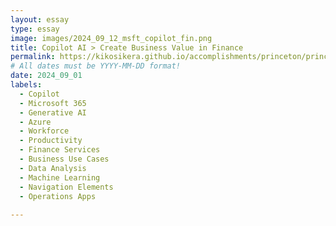 ```yaml
---
layout: essay
type: essay
image: images/2024_09_12_msft_copilot_fin.png
title: Copilot AI > Create Business Value in Finance
permalink: https://kikosikera.github.io/accomplishments/princeton/princeton_ATM/
# All dates must be YYYY-MM-DD format!
date: 2024_09_01
labels:
  - Copilot
  - Microsoft 365
  - Generative AI
  - Azure
  - Workforce
  - Productivity
  - Finance Services
  - Business Use Cases
  - Data Analysis
  - Machine Learning
  - Navigation Elements
  - Operations Apps
 
---
```



